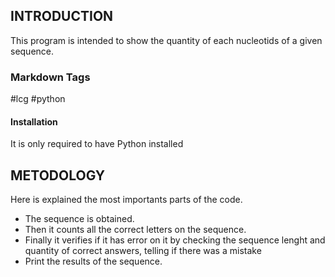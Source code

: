 ## INTRODUCTION
This program is intended to show the quantity of each nucleotids of a given sequence.

### Markdown Tags
#lcg #python

#### Installation
It is only required to have Python installed

## METODOLOGY
Here is explained the most importants parts of the code.

- The sequence is obtained.
- Then it counts all the correct letters on the sequence.
- Finally it verifies if it has error on it by checking the sequence lenght and quantity of correct answers, telling if there was a mistake
- Print the results of the sequence.